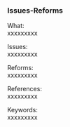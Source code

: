
### Issues-Reforms

What:  
xxxxxxxxx

Issues:  
xxxxxxxxx

Reforms:  
xxxxxxxxx

References:  
xxxxxxxxx

Keywords:  
xxxxxxxxx
